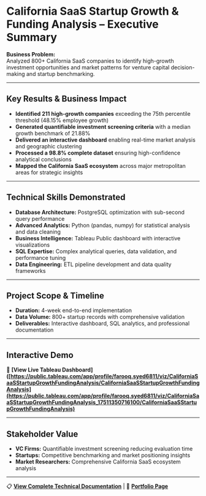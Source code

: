 # California SaaS Startup Growth & Funding Analysis – Executive Summary

**Business Problem:**  
Analyzed 800+ California SaaS companies to identify high-growth investment opportunities and market patterns for venture capital decision-making and startup benchmarking.

---

## Key Results & Business Impact

- **Identified 211 high-growth companies** exceeding the 75th percentile threshold (48.15% employee growth)
- **Generated quantifiable investment screening criteria** with a median growth benchmark of 21.88%
- **Delivered an interactive dashboard** enabling real-time market analysis and geographic clustering
- **Processed a 98.8% complete dataset** ensuring high-confidence analytical conclusions
- **Mapped the California SaaS ecosystem** across major metropolitan areas for strategic insights

---

## Technical Skills Demonstrated

- **Database Architecture:** PostgreSQL optimization with sub-second query performance
- **Advanced Analytics:** Python (pandas, numpy) for statistical analysis and data cleaning
- **Business Intelligence:** Tableau Public dashboard with interactive visualizations
- **SQL Expertise:** Complex analytical queries, data validation, and performance tuning
- **Data Engineering:** ETL pipeline development and data quality frameworks

---

## Project Scope & Timeline

- **Duration:** 4-week end-to-end implementation
- **Data Volume:** 800+ startup records with comprehensive validation
- **Deliverables:** Interactive dashboard, SQL analytics, and professional documentation

---

## Interactive Demo

🔗 **[View Live Tableau Dashboard]([https://public.tableau.com/app/profile/farooq.syed6811/viz/CaliforniaSaaSStartupGrowthFundingAnalysis/CaliforniaSaaSStartupGrowthFundingAnalysis](https://public.tableau.com/app/profile/farooq.syed6811/viz/CaliforniaSaaSStartupGrowthFundingAnalysis_17511350716100/CaliforniaSaaSStartupGrowthFundingAnalysis)**

---

## Stakeholder Value

- **VC Firms:** Quantifiable investment screening reducing evaluation time
- **Startups:** Competitive benchmarking and market positioning insights  
- **Market Researchers:** Comprehensive California SaaS ecosystem analysis

---

📋 **[View Complete Technical Documentation](technical-documentation.md)** | 💼 **[Portfolio Page](https://www.notion.so/California-SaaS-Startup-Growth-Funding-Analysis-220cff0b4864800a8fd6fa3315c357ab)**
